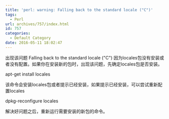 ```yaml
---
title: 'perl: warning: Falling back to the standard locale ("C")'
tags:
  - Perl
url: archives/757/index.html
id: 757
categories:
  - Default Category
date: 2016-05-11 18:02:47
---
```


出现该问题 Falling back to the standard locale ("C") 因为locales包没有安装或者没有配置。如果你在安装新的包时，出现该问题，先确定locales包是否安装。

apt-get install locales

该命令会安装locales包或者提示已经安装，如果提示已经安装，可以尝试重新配置locales

dpkg-reconfigure locales

解决好问题之后，重新运行需要安装的新包的命令。